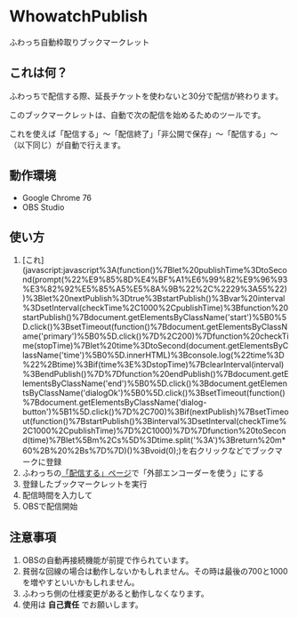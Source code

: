 # WhowatchPublish

ふわっち自動枠取りブックマークレット

## これは何？
ふわっちで配信する際、延長チケットを使わないと30分で配信が終わります。

このブックマークレットは、自動で次の配信を始めるためのツールです。

これを使えば「配信する」～「配信終了」「非公開で保存」～「配信する」～（以下同じ）が自動で行えます。

## 動作環境
- Google Chrome 76
- OBS Studio

## 使い方
1. [これ](javascript:javascript%3A(function(\)%7Blet%20publishTime%3DtoSecond(prompt(%22%E9%85%8D%E4%BF%A1%E6%99%82%E9%96%93%E3%82%92%E5%85%A5%E5%8A%9B%22%2C%2229%3A55%22\)\)%3Blet%20nextPublish%3Dtrue%3BstartPublish(\)%3Bvar%20interval%3DsetInterval(checkTime%2C1000%2CpublishTime\)%3Bfunction%20startPublish(\)%7Bdocument.getElementsByClassName('start'\)%5B0%5D.click(\)%3BsetTimeout(function(\)%7Bdocument.getElementsByClassName('primary'\)%5B0%5D.click(\)%7D%2C200\)%7Dfunction%20checkTime(stopTime\)%7Blet%20time%3DtoSecond(document.getElementsByClassName('time'\)%5B0%5D.innerHTML\)%3Bconsole.log(%22time%3D%22%2Btime\)%3Bif(time%3E%3DstopTime\)%7BclearInterval(interval\)%3BendPublish(\)%7D%7Dfunction%20endPublish(\)%7Bdocument.getElementsByClassName('end'\)%5B0%5D.click(\)%3Bdocument.getElementsByClassName('dialogOk'\)%5B0%5D.click(\)%3BsetTimeout(function(\)%7Bdocument.getElementsByClassName('dialog-button'\)%5B1%5D.click(\)%7D%2C700\)%3Bif(nextPublish\)%7BsetTimeout(function(\)%7BstartPublish(\)%3Binterval%3DsetInterval(checkTime%2C1000%2CpublishTime\)%7D%2C1000\)%7D%7Dfunction%20toSecond(time\)%7Blet%5Bm%2Cs%5D%3Dtime.split('%3A'\)%3Breturn%20m*60%2B%20%2Bs%7D%7D\)(\)%3Bvoid(0\);)を右クリックなどでブックマークに登録
1. ふわっちの[「配信する」ページ](https://whowatch.tv/publish)で「外部エンコーダーを使う」にする
1. 登録したブックマークレットを実行
1. 配信時間を入力して
1. OBSで配信開始

## 注意事項
1. OBSの自動再接続機能が前提で作られています。
1. 貧弱な回線の場合は動作しないかもしれません。その時は最後の700と1000を増やすといいかもしれません。
1. ふわっち側の仕様変更があると動作しなくなります。
1. 使用は __自己責任__ でお願いします。
